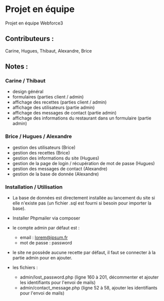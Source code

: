 # Projet en équipe
Projet en équipe Webforce3

## Contributeurs :
Carine, Hugues, Thibaut, Alexandre, Brice

## Notes :

### Carine / Thibaut

* design général
* formulaires (parties client / admin)
* affichage des recettes (parties client / admin)
* affichage des utilisateurs (partie admin)
* affichage des messages de contact (partie admin)
* affichage des informations du restaurant dans un formulaire (partie admin)

### Brice / Hugues / Alexandre

* gestion des utilisateurs (Brice)
* gestion des recettes (Brice)
* gestion des informations du site (Hugues)
* gestion de la page de login / récupération de mot de passe (Hugues)
* gestion des messages de contact (Alexandre)
* gestion de la base de donnée (Alexandre)

### Installation / Utilisation 

* La base de données est directement installée au lancement du site si elle n'existe pas (un fichier .sql est fourni si besoin pour importer la base).

* Installer Phpmailer via composer

* le compte admin par défaut est : 
	* email : lorem@ipsum.fr
	* mot de passe : password

* le site ne possède aucune recette par défaut, il faut se connecter à la partie admin pour en ajouter.

* les fichiers :
	* admin/lost_password.php (ligne 160 à 201, décommenter et ajouter les identifiants pour l'envoi de mails)
	* admin/contact_message.php (ligne 52 à 58, ajouter les identifiants pour l'envoi de mails)
